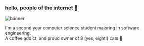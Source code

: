 ### hello, people of the internet 🍄

<!--
**sitisarahaqilah/sitisarahaqilah** is a ✨ _special_ ✨ repository because its `README.md` (this file) appears on your GitHub profile.

Here are some ideas to get you started:

- 🔭 I’m currently working on ...
- 🌱 I’m currently learning ...
- 👯 I’m looking to collaborate on ...
- 🤔 I’m looking for help with ...
- 💬 Ask me about ...
- 📫 How to reach me: ...
- 😄 Pronouns: ...
- ⚡ Fun fact: ...
-->

![banner](https://user-images.githubusercontent.com/66114593/112575477-5a9e6500-8e2b-11eb-9e38-fd8a2c5bc292.png)

I'm a second year computer science student majoring in software engineering. <br>
A coffee addict, and proud owner of 8 (yes, eight!) cats 🐾


